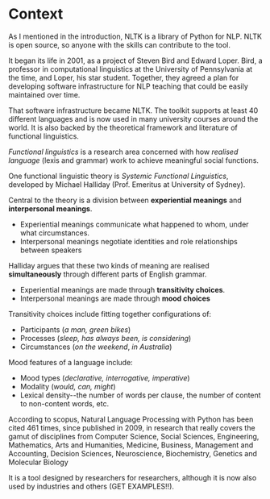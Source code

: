 # Context

As I mentioned in the introduction, NLTK is a library of Python for NLP. NLTK is open source, so anyone with the skills can contribute to the tool. 

It began its life in 2001, as a project of Steven Bird and Edward Loper. Bird, a professor in computational linguistics at the University of Pennsylvania at the time, and Loper, his star student. Together, they agreed a plan for developing software infrastructure for NLP teaching that could be easily maintained over time. 

That software infrastructure became NLTK. The toolkit supports at least 40 different languages and is now used in many university courses around the world.  It is also backed by the theoretical framework and literature of functional linguistics.

*Functional linguistics* is a research area concerned with how *realised language* (lexis and grammar) work to achieve meaningful social functions.

One functional linguistic theory is *Systemic Functional Linguistics*, developed by Michael Halliday (Prof. Emeritus at University of Sydney).

Central to the theory is a division between **experiential meanings** and **interpersonal meanings**.

* Experiential meanings communicate what happened to whom, under what circumstances.
* Interpersonal meanings negotiate identities and role relationships between speakers 

Halliday argues that these two kinds of meaning are realised **simultaneously** through different parts of English grammar.

* Experiential meanings are made through **transitivity choices**.
* Interpersonal meanings are made through **mood choices**


Transitivity choices include fitting together configurations of:

* Participants (*a man, green bikes*)
* Processes (*sleep, has always been, is considering*)
* Circumstances (*on the weekend*, *in Australia*)

Mood features of a language include:

* Mood types (*declarative, interrogative, imperative*)
* Modality (*would, can, might*)
* Lexical density--the number of words per clause, the number of content to non-content words, etc.

According to scopus, Natural Language Processing with Python has been cited 461 times, since published in 2009, in research that really covers the gamut of disciplines from Computer Science, Social Sciences, Engineering, Mathematics, Arts and Humanities, Medicine, Business, Management and Accounting, Decision Sciences, Neuroscience, Biochemistry, Genetics and Molecular Biology

It is a tool designed by researchers for researchers, although it is now also used by industries and others (GET EXAMPLES!!). 


